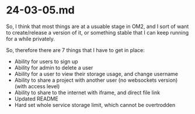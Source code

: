 # 24-03-05.md

So, I think that most things are at a usuable stage in OM2, and I sort of want to create/release a version of it, or something stable that I can keep running for a while privately.

So, therefore there are 7 things that I have to get in place:
* Ability for users to sign up
* Ability for admin to delete a user
* Ability for a user to view their storage usage, and change username
* Ability to share a project with another user (no websockets version) (with access level)
* Ability to share to the internet with iframe, and direct file link
* Updated README
* Hard set whole service storage limit, which cannot be overtrodden